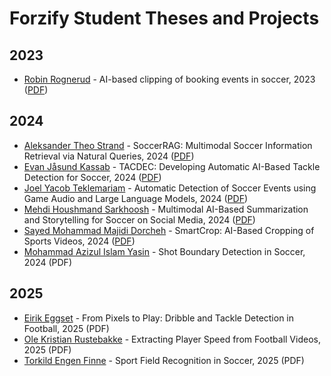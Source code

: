 # Forzify Student Theses and Projects

## 2023
- [Robin Rognerud](https://github.com/simula/forzify/tree/main/robin-rognerud) - AI-based clipping of booking events in soccer, 2023 ([PDF](https://home.simula.no/~paalh/students/RobinRognerud-OsloMet-2023.pdf))

## 2024
- [Aleksander Theo Strand](https://github.com/simula/forzify/tree/main/aleksander-theo-strand) - SoccerRAG: Multimodal Soccer Information Retrieval via Natural Queries, 2024 ([PDF](https://home.simula.no/~paalh/students/2024-OsloMet-AleksanderTheoStrand.pdf))
- [Evan Jåsund Kassab](https://github.com/simula/forzify/tree/main/evan-jåsund-kassab) - TACDEC: Developing Automatic AI-Based Tackle Detection for Soccer, 2024 ([PDF](https://home.simula.no/~paalh/students/2024-UIO-EvanJasundKassab.pdf))
- [Joel Yacob Teklemariam](https://github.com/simula/forzify/tree/main/joel-yacob-teklemariam) - Automatic Detection of Soccer Events using Game Audio and Large Language Models, 2024 ([PDF](https://home.simula.no/~paalh/students/2024-NMBU-JoelYacobTeklemariam.pdf))
- [Mehdi Houshmand Sarkhoosh](https://github.com/simula/forzify/tree/main/mehdi-houshmand-sarkhoosh) - Multimodal AI-Based Summarization and Storytelling for Soccer on Social Media, 2024 ([PDF](https://home.simula.no/~paalh/students/2024-OsloMet-MehdiHoushmandSarkhoosh.pdf))
- [Sayed Mohammad Majidi Dorcheh](https://github.com/simula/forzify/tree/main/sayed-mohammad-majidi-dorcheh) - SmartCrop: AI-Based Cropping of Sports Videos, 2024 ([PDF](https://home.simula.no/~paalh/students/2024-OsloMet-MajidiDorchehSayedMohammad.pdf))
- [Mohammad Azizul Islam Yasin](https://github.com/simula/forzify/tree/main/mohammad-azizul-islam-yasin) - Shot Boundary Detection in Soccer, 2024 (PDF)

## 2025
- [Eirik Eggset](https://github.com/simula/forzify/tree/main/eirik-eggset) - From Pixels to Play: Dribble and Tackle Detection in Football, 2025 (PDF)
- [Ole Kristian Rustebakke](https://github.com/simula/forzify/tree/main/ole-kristian-rustebakke) - Extracting Player Speed from Football Videos, 2025 (PDF)
- [Torkild Engen Finne](https://github.com/simula/forzify/tree/main/torkild-engen-finne) - Sport Field Recognition in Soccer, 2025 (PDF)
